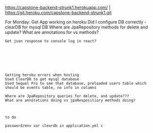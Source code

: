 https://capstone-backend-strunk1.herokuapp.com/ | https://git.heroku.com/capstone-backend-strunk1.git





For Monday:
    Get App working on heroku
    Did I configure DB correctly - clearDB for mysql DB
    Where are JpaRepository methods for delete and update?
    What are annotations for vs methods?

    Get json response to console log in react?







    Getting heroku errors when hosting
    Used ClearDB to get mysql database
    Used Sequel Pro to see that database, preloaded users table which should be events table, no info in columns

    Where are JpaRepository queries for delete, and update???
    What are annotations doing vs jpaRespositiory methods doing?



    to do

    password/env var cleardb in application.yml c